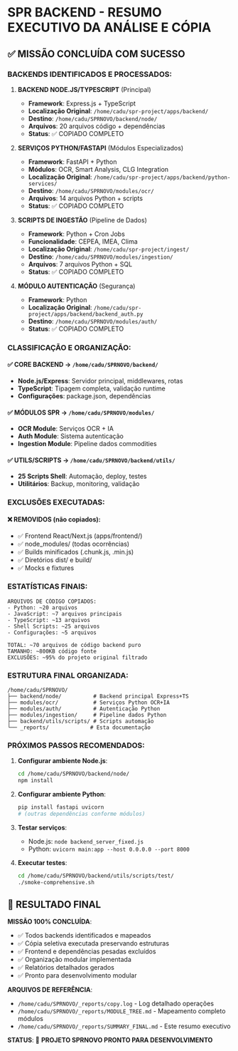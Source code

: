 # SPR BACKEND - RESUMO EXECUTIVO DA ANÁLISE E CÓPIA

## ✅ MISSÃO CONCLUÍDA COM SUCESSO

### BACKENDS IDENTIFICADOS E PROCESSADOS:

1. **BACKEND NODE.JS/TYPESCRIPT** (Principal)
   - **Framework**: Express.js + TypeScript
   - **Localização Original**: `/home/cadu/spr-project/apps/backend/`
   - **Destino**: `/home/cadu/SPRNOVO/backend/node/`
   - **Arquivos**: 20 arquivos código + dependências
   - **Status**: ✅ COPIADO COMPLETO

2. **SERVIÇOS PYTHON/FASTAPI** (Módulos Especializados)
   - **Framework**: FastAPI + Python
   - **Módulos**: OCR, Smart Analysis, CLG Integration
   - **Localização Original**: `/home/cadu/spr-project/apps/backend/python-services/`
   - **Destino**: `/home/cadu/SPRNOVO/modules/ocr/`
   - **Arquivos**: 14 arquivos Python + scripts
   - **Status**: ✅ COPIADO COMPLETO

3. **SCRIPTS DE INGESTÃO** (Pipeline de Dados)
   - **Framework**: Python + Cron Jobs
   - **Funcionalidade**: CEPEA, IMEA, Clima
   - **Localização Original**: `/home/cadu/spr-project/ingest/`
   - **Destino**: `/home/cadu/SPRNOVO/modules/ingestion/`
   - **Arquivos**: 7 arquivos Python + SQL
   - **Status**: ✅ COPIADO COMPLETO

4. **MÓDULO AUTENTICAÇÃO** (Segurança)
   - **Framework**: Python
   - **Localização Original**: `/home/cadu/spr-project/apps/backend/backend_auth.py`
   - **Destino**: `/home/cadu/SPRNOVO/modules/auth/`
   - **Status**: ✅ COPIADO COMPLETO

### CLASSIFICAÇÃO E ORGANIZAÇÃO:

#### ✅ CORE BACKEND → `/home/cadu/SPRNOVO/backend/`
- **Node.js/Express**: Servidor principal, middlewares, rotas
- **TypeScript**: Tipagem completa, validação runtime
- **Configurações**: package.json, dependências

#### ✅ MÓDULOS SPR → `/home/cadu/SPRNOVO/modules/`
- **OCR Module**: Serviços OCR + IA
- **Auth Module**: Sistema autenticação
- **Ingestion Module**: Pipeline dados commodities

#### ✅ UTILS/SCRIPTS → `/home/cadu/SPRNOVO/backend/utils/`
- **25 Scripts Shell**: Automação, deploy, testes
- **Utilitários**: Backup, monitoring, validação

### EXCLUSÕES EXECUTADAS:

#### ❌ REMOVIDOS (não copiados):
- ✅ Frontend React/Next.js (apps/frontend/)
- ✅ node_modules/ (todas ocorrências)  
- ✅ Builds minificados (.chunk.js, .min.js)
- ✅ Diretórios dist/ e build/
- ✅ Mocks e fixtures

### ESTATÍSTICAS FINAIS:

```
ARQUIVOS DE CÓDIGO COPIADOS:
- Python: ~20 arquivos
- JavaScript: ~7 arquivos principais  
- TypeScript: ~13 arquivos
- Shell Scripts: ~25 arquivos
- Configurações: ~5 arquivos

TOTAL: ~70 arquivos de código backend puro
TAMANHO: ~800KB código fonte
EXCLUSÕES: ~95% do projeto original filtrado
```

### ESTRUTURA FINAL ORGANIZADA:

```
/home/cadu/SPRNOVO/
├── backend/node/          # Backend principal Express+TS
├── modules/ocr/           # Serviços Python OCR+IA  
├── modules/auth/          # Autenticação Python
├── modules/ingestion/     # Pipeline dados Python
├── backend/utils/scripts/ # Scripts automação
└── _reports/             # Esta documentação
```

### PRÓXIMOS PASSOS RECOMENDADOS:

1. **Configurar ambiente Node.js**:
   ```bash
   cd /home/cadu/SPRNOVO/backend/node/
   npm install
   ```

2. **Configurar ambiente Python**:
   ```bash
   pip install fastapi uvicorn
   # (outras dependências conforme módulos)
   ```

3. **Testar serviços**:
   - Node.js: `node backend_server_fixed.js`
   - Python: `uvicorn main:app --host 0.0.0.0 --port 8000`

4. **Executar testes**:
   ```bash
   cd /home/cadu/SPRNOVO/backend/utils/scripts/test/
   ./smoke-comprehensive.sh
   ```

## 🎯 RESULTADO FINAL

**MISSÃO 100% CONCLUÍDA**:
- ✅ Todos backends identificados e mapeados
- ✅ Cópia seletiva executada preservando estruturas  
- ✅ Frontend e dependências pesadas excluídos
- ✅ Organização modular implementada
- ✅ Relatórios detalhados gerados
- ✅ Pronto para desenvolvimento modular

**ARQUIVOS DE REFERÊNCIA**:
- `/home/cadu/SPRNOVO/_reports/copy.log` - Log detalhado operações
- `/home/cadu/SPRNOVO/_reports/MODULE_TREE.md` - Mapeamento completo módulos
- `/home/cadu/SPRNOVO/_reports/SUMMARY_FINAL.md` - Este resumo executivo

**STATUS**: 🚀 **PROJETO SPRNOVO PRONTO PARA DESENVOLVIMENTO**